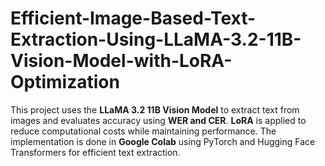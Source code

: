 # Efficient-Image-Based-Text-Extraction-Using-LLaMA-3.2-11B-Vision-Model-with-LoRA-Optimization
This project uses the **LLaMA 3.2 11B Vision Model** to extract text from images and evaluates accuracy using **WER and CER**. **LoRA** is applied to reduce computational costs while maintaining performance. The implementation is done in **Google Colab** using PyTorch and Hugging Face Transformers for efficient text extraction.
